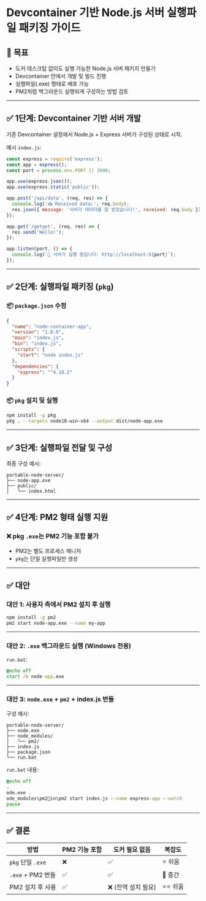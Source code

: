 # Devcontainer 기반 Node.js 서버 실행파일 패키징 가이드

## 🎯 목표

- 도커 데스크탑 없이도 실행 가능한 Node.js 서버 패키지 만들기
- Devcontainer 안에서 개발 및 빌드 진행
- 실행파일(.exe) 형태로 배포 가능
- PM2처럼 백그라운드 실행되게 구성하는 방법 검토

---

## ✅ 1단계: Devcontainer 기반 서버 개발

기존 Devcontainer 설정에서 Node.js + Express 서버가 구성된 상태로 시작.

예시 `index.js`:

```js
const express = require('express');
const app = express();
const port = process.env.PORT || 3000;

app.use(express.json());
app.use(express.static('public'));

app.post('/api/data', (req, res) => {
  console.log('📥 Received data:', req.body);
  res.json({ message: '서버가 데이터를 잘 받았습니다!', received: req.body });
});

app.get('/getget', (req, res) => {
  res.send('Hello!');
});

app.listen(port, () => {
  console.log(`🚀 서버가 실행 중입니다: http://localhost:${port}`);
});
```

---

## ✅ 2단계: 실행파일 패키징 (`pkg`)

### 📦 `package.json` 수정

```json
{
  "name": "node-container-app",
  "version": "1.0.0",
  "main": "index.js",
  "bin": "index.js",
  "scripts": {
    "start": "node index.js"
  },
  "dependencies": {
    "express": "^4.18.2"
  }
}
```

### 📦 `pkg` 설치 및 실행

```bash
npm install -g pkg
pkg . --targets node18-win-x64 --output dist/node-app.exe
```

---

## ✅ 3단계: 실행파일 전달 및 구성

최종 구성 예시:

```
portable-node-server/
├── node-app.exe
├── public/
│   └── index.html
```

---

## ✅ 4단계: PM2 형태 실행 지원

### ❌ pkg `.exe`는 PM2 기능 포함 불가

- PM2는 별도 프로세스 매니저
- `pkg`는 단일 실행파일만 생성

---

## ✅ 대안

### 대안 1: 사용자 측에서 PM2 설치 후 실행

```bash
npm install -g pm2
pm2 start node-app.exe --name my-app
```

---

### 대안 2: `.exe` 백그라운드 실행 (Windows 전용)

`run.bat`:

```bat
@echo off
start /b node-app.exe
```

---

### 대안 3: `node.exe` + `pm2` + index.js 번들

구성 예시:

```
portable-node-server/
├── node.exe
├── node_modules/
│   └── pm2/
├── index.js
├── package.json
└── run.bat
```

`run.bat` 내용:

```bat
@echo off
.
ode.exe .
ode_modules\pm2in\pm2 start index.js --name express-app --watch
pause
```

---

## ✅ 결론

| 방법 | PM2 기능 포함 | 도커 필요 없음 | 복잡도 |
|------|----------------|------------------|----------|
| `pkg` 단일 `.exe` | ❌ | ✅ | ⭐ 쉬움 |
| `.exe` + PM2 번들 | ✅ | ✅ | 🔶 중간 |
| PM2 설치 후 사용 | ✅ | ❌ (전역 설치 필요) | ⭐⭐ 쉬움 |
